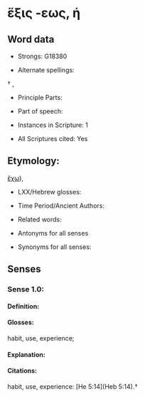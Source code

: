 # ἕξις -εως, ἡ

<!-- Status: S2=NeedsEdits -->
<!-- Lexica used for edits:   -->

## Word data

* Strongs: G18380

* Alternate spellings:

† , 

* Principle Parts: 


* Part of speech: 


* Instances in Scripture: 1

* All Scriptures cited: Yes

## Etymology: 

[ἔχω]()), 

* LXX/Hebrew glosses: 


* Time Period/Ancient Authors: 


* Related words: 

* Antonyms for all senses

* Synonyms for all senses: 


## Senses 


### Sense  1.0: 

#### Definition: 

#### Glosses: 

habit, use, experience; 

#### Explanation: 


#### Citations: 

habit, use, experience: [He 5:14](Heb 5:14).†
